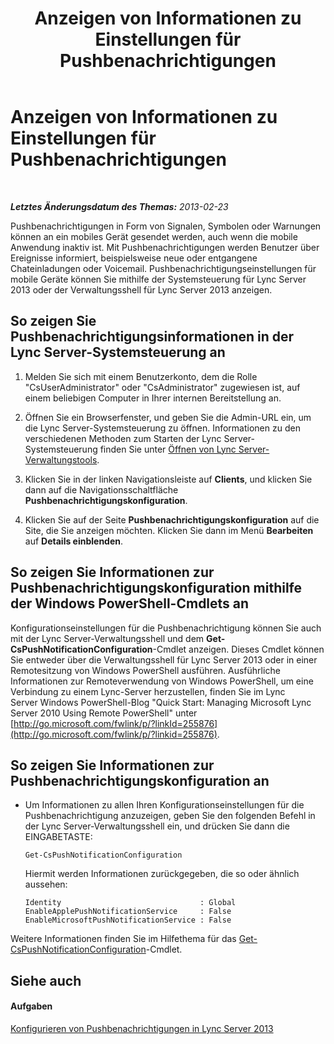 ﻿---
title: Anzeigen von Informationen zu Einstellungen für Pushbenachrichtigungen
TOCTitle: Anzeigen von Informationen zu Einstellungen für Pushbenachrichtigungen
ms:assetid: be5c6b01-4294-4d17-9772-fed40201e8a5
ms:mtpsurl: https://technet.microsoft.com/de-de/library/JJ721868(v=OCS.15)
ms:contentKeyID: 49890914
ms.date: 05/19/2016
mtps_version: v=OCS.15
ms.translationtype: HT
---

# Anzeigen von Informationen zu Einstellungen für Pushbenachrichtigungen

 

_**Letztes Änderungsdatum des Themas:** 2013-02-23_

Pushbenachrichtigungen in Form von Signalen, Symbolen oder Warnungen können an ein mobiles Gerät gesendet werden, auch wenn die mobile Anwendung inaktiv ist. Mit Pushbenachrichtigungen werden Benutzer über Ereignisse informiert, beispielsweise neue oder entgangene Chateinladungen oder Voicemail. Pushbenachrichtigungseinstellungen für mobile Geräte können Sie mithilfe der Systemsteuerung für Lync Server 2013 oder der Verwaltungsshell für Lync Server 2013 anzeigen.

## So zeigen Sie Pushbenachrichtigungsinformationen in der Lync Server-Systemsteuerung an

1.  Melden Sie sich mit einem Benutzerkonto, dem die Rolle "CsUserAdministrator" oder "CsAdministrator" zugewiesen ist, auf einem beliebigen Computer in Ihrer internen Bereitstellung an.

2.  Öffnen Sie ein Browserfenster, und geben Sie die Admin-URL ein, um die Lync Server-Systemsteuerung zu öffnen. Informationen zu den verschiedenen Methoden zum Starten der Lync Server-Systemsteuerung finden Sie unter [Öffnen von Lync Server-Verwaltungstools](lync-server-2013-open-lync-server-administrative-tools.md).

3.  Klicken Sie in der linken Navigationsleiste auf **Clients**, und klicken Sie dann auf die Navigationsschaltfläche **Pushbenachrichtigungskonfiguration**.

4.  Klicken Sie auf der Seite **Pushbenachrichtigungskonfiguration** auf die Site, die Sie anzeigen möchten. Klicken Sie dann im Menü **Bearbeiten** auf **Details einblenden**.

## So zeigen Sie Informationen zur Pushbenachrichtigungskonfiguration mithilfe der Windows PowerShell-Cmdlets an

Konfigurationseinstellungen für die Pushbenachrichtigung können Sie auch mit der Lync Server-Verwaltungsshell und dem **Get-CsPushNotificationConfiguration**-Cmdlet anzeigen. Dieses Cmdlet können Sie entweder über die Verwaltungsshell für Lync Server 2013 oder in einer Remotesitzung von Windows PowerShell ausführen. Ausführliche Informationen zur Remoteverwendung von Windows PowerShell, um eine Verbindung zu einem Lync-Server herzustellen, finden Sie im Lync Server Windows PowerShell-Blog "Quick Start: Managing Microsoft Lync Server 2010 Using Remote PowerShell" unter [http://go.microsoft.com/fwlink/p/?linkId=255876](http://go.microsoft.com/fwlink/p/?linkid=255876).

## So zeigen Sie Informationen zur Pushbenachrichtigungskonfiguration an

  - Um Informationen zu allen Ihren Konfigurationseinstellungen für die Pushbenachrichtigung anzuzeigen, geben Sie den folgenden Befehl in der Lync Server-Verwaltungsshell ein, und drücken Sie dann die EINGABETASTE:
    
        Get-CsPushNotificationConfiguration
    
    Hiermit werden Informationen zurückgegeben, die so oder ähnlich aussehen:
    
        Identity                               : Global
        EnableApplePushNotificationService     : False
        EnableMicrosoftPushNotificationService : False

Weitere Informationen finden Sie im Hilfethema für das [Get-CsPushNotificationConfiguration](get-cspushnotificationconfiguration.md)-Cmdlet.

## Siehe auch

#### Aufgaben

[Konfigurieren von Pushbenachrichtigungen in Lync Server 2013](lync-server-2013-configuring-for-push-notifications.md)

